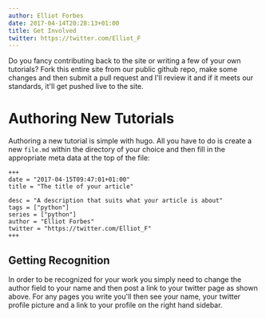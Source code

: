```yaml
---
author: Elliot Forbes
date: 2017-04-14T20:28:13+01:00
title: Get Involved
twitter: https://twitter.com/Elliot_F
---
```


Do you fancy contributing back to the site or writing a few of your own
tutorials? Fork this entire site from our public github repo, make some changes
and then submit a pull request and I'll review it and if it meets our standards,
it'll get pushed live to the site.

# Authoring New Tutorials

Authoring a new tutorial is simple with hugo. All you have to do is create a new
`file.md` within the directory of your choice and then fill in the appropriate
meta data at the top of the file:

```t
+++
date = "2017-04-15T09:47:01+01:00"
title = "The title of your article"

desc = "A description that suits what your article is about"
tags = ["python"]
series = ["python"]
author = "Elliot Forbes"
twitter = "https://twitter.com/Elliot_F"
+++
```

## Getting Recognition

In order to be recognized for your work you simply need to change the author
field to your name and then post a link to your twitter page as shown above. For
any pages you write you'll then see your name, your twitter profile picture and
a link to your profile on the right hand sidebar.
